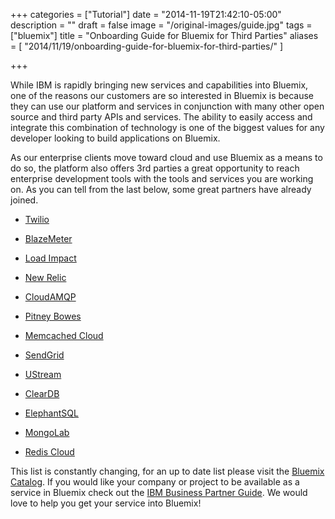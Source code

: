 +++
categories = ["Tutorial"]
date = "2014-11-19T21:42:10-05:00"
description = ""
draft = false
image = "/original-images/guide.jpg"
tags = ["bluemix"]
title = "Onboarding Guide for Bluemix for Third Parties"
aliases = [
    "2014/11/19/onboarding-guide-for-bluemix-for-third-parties/"
]

+++

While IBM is rapidly bringing new services and capabilities into Bluemix, one of the reasons our customers are so interested in Bluemix is because they can use our platform and services in conjunction with many other open source and third party APIs and services. The ability to easily access and integrate this combination of technology is one of the biggest values for any developer looking to build applications on Bluemix.

As our enterprise clients move toward cloud and use Bluemix as a means to do so, the platform also offers 3rd parties a great opportunity to reach enterprise development tools with the tools and services you are working on. As you can tell from the last below, some great partners have already joined.


  * [Twilio](https://ace.ng.bluemix.net/?cm_mmc=developerWorks-_-dWdevcenter-_-bluemix-_-lp#/store/cloudOEPaneId=store&serviceOfferingGuid=bc6f7b08-5589-4f43-86da-90b710bd81af&fromCatalog=true)


  * [BlazeMeter](https://ace.ng.bluemix.net/?cm_mmc=developerWorks-_-dWdevcenter-_-bluemix-_-lp#/store/cloudOEPaneId=store&serviceOfferingGuid=bed0b74d-6d3e-47b4-ade5-b1407a5b1795&fromCatalog=true)


  * [Load Impact](https://ace.ng.bluemix.net/?cm_mmc=developerWorks-_-dWdevcenter-_-bluemix-_-lp#/store/cloudOEPaneId=store&serviceOfferingGuid=dce48839-4924-48bc-b473-2c7905466dc4&fromCatalog=true)


  * [New Relic](https://ace.ng.bluemix.net/?cm_mmc=developerWorks-_-dWdevcenter-_-bluemix-_-lp#/store/cloudOEPaneId=store&serviceOfferingGuid=aefbfa7f-93e0-46ad-ac29-ed23981b8c8d&fromCatalog=true)


  * [CloudAMQP](https://ace.ng.bluemix.net/?cm_mmc=developerWorks-_-dWdevcenter-_-bluemix-_-lp#/store/cloudOEPaneId=store&serviceOfferingGuid=7732ee9c-0570-43cc-a61f-75d303b57c05&fromCatalog=true)


  * [Pitney Bowes](https://ace.ng.bluemix.net/?cm_mmc=developerWorks-_-dWdevcenter-_-bluemix-_-lp#/store/cloudOEPaneId=store&serviceOfferingGuid=44698cab-8ca0-414b-9b6d-a0f4ac1277da&fromCatalog=true)


  * [Memcached Cloud](https://ace.ng.bluemix.net/?cm_mmc=developerWorks-_-dWdevcenter-_-bluemix-_-lp#/store/cloudOEPaneId=store&serviceOfferingGuid=9f901350-8603-4d51-9830-a768f757e10b&fromCatalog=true)


  * [SendGrid](https://ace.ng.bluemix.net/?cm_mmc=developerWorks-_-dWdevcenter-_-bluemix-_-lp#/store/cloudOEPaneId=store&serviceOfferingGuid=d12e1a82-ecc0-4bd4-95e9-93b29b1d968d&fromCatalog=true)


  * [UStream](https://ace.ng.bluemix.net/?cm_mmc=developerWorks-_-dWdevcenter-_-bluemix-_-lp#/store/cloudOEPaneId=store&serviceOfferingGuid=05447c76-4e42-4fcb-b1ed-0ddb29eacd04&fromCatalog=true)


  * [ClearDB](https://ace.ng.bluemix.net/?cm_mmc=developerWorks-_-dWdevcenter-_-bluemix-_-lp#/store/serviceOfferingGuid=d14f3880-6a1d-4c41-806d-6f7c0769e0e8&fromCatalog=true)


  * [ElephantSQL](https://ace.ng.bluemix.net/?cm_mmc=developerWorks-_-dWdevcenter-_-bluemix-_-lp#/store/serviceOfferingGuid=604e3b5d-f1d1-42a8-978c-d4c5b49c85cd&fromCatalog=true)


  * [MongoLab](https://ace.ng.bluemix.net/?cm_mmc=developerWorks-_-dWdevcenter-_-bluemix-_-lp#/store/serviceOfferingGuid=fb1a88ad-8006-447c-b0d8-678922fa58d6&fromCatalog=true)


  * [Redis Cloud](https://ace.ng.bluemix.net/?cm_mmc=developerWorks-_-dWdevcenter-_-bluemix-_-lp#/store/serviceOfferingGuid=289dab26-3200-4140-b405-725ba4ed2e5f&fromCatalog=true)


This list is constantly changing, for an up to date list please visit the [Bluemix Catalog](https://ace.ng.bluemix.net/?cm_mmc=developerWorks-_-dWdevcenter-_-bluemix-_-lp#/store/cloudOEPaneId=store). If you would like your company or project to be available as a service in Bluemix check out the [IBM Business Partner Guide](https://developer.ibm.com/marketplace/docs/vendor-guide/). We would love to help you get your service into Bluemix!

